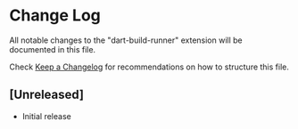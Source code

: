 # Change Log

All notable changes to the "dart-build-runner" extension will be documented in this file.

Check [Keep a Changelog](http://keepachangelog.com/) for recommendations on how to structure this file.

## [Unreleased]

- Initial release